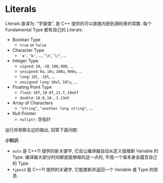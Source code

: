 # Literals

Literals 直译为: "字面值", 是 C++ 提供的可以直接内嵌到源码里的常数. 
每个 Fundamental Type 都有自己的 Literals:

- Boolean Type
  - `true` or `false`
- Character Type
  - `'a'`, `'b'`, ..., '`\n`', '`\r`', ...
- Integer Type
  - `signed`: `10`, `-10`, `100`, `888`, ...
  - `unsigned`: `0u`, `10u`, `100u`, `999u`, ...
  - `long`: `10l`, `-10l`, ...
  - `unsigned long`: `10ul`, `10lu`, ...
- Floating Point Type
  - `float`: `10f`, `10.0f`, `21.f`, `10e5f`
  - `double`: `10.0`, `10.`, `2.13e5`
- Array of Characters
    - `"string"`, `"another long string"`, ...
- Null Pointer
  - `nullptr`: 空指针

运行并观察左边的输出, 回答下面问题:

**小知识**: 
- `auto` 是 C++11 提供的新关键字, 它会让编译器自动从定义值推断 Variable 的 Type. 
  编译器大部分时间都是能够做的这一点的, 毕竟一个值本身会蕴含自己的 Type.
- `typeid` 是 C++11 提供的关键字, 它能推断并返回一个 Variable 或 Type 的信息.